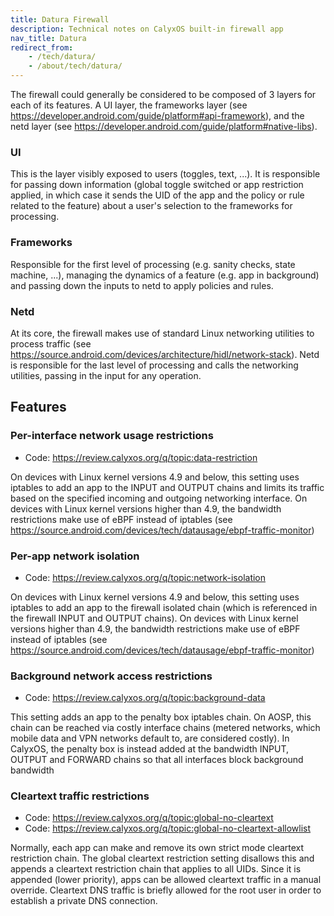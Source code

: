 ```yaml
---
title: Datura Firewall
description: Technical notes on CalyxOS built-in firewall app
nav_title: Datura
redirect_from:
    - /tech/datura/
    - /about/tech/datura/
---
```


The firewall could generally be considered to be composed of 3 layers for each of its features. A UI layer, the frameworks layer (see <https://developer.android.com/guide/platform#api-framework>), and the netd layer (see <https://developer.android.com/guide/platform#native-libs>).

### UI
This is the layer visibly exposed to users (toggles, text, ...).
It is responsible for passing down information (global toggle switched or app restriction applied, in which case it sends the UID of the app and the policy or rule related to the feature) about a user's selection to the frameworks for processing.

### Frameworks
Responsible for the first level of processing (e.g. sanity checks, state machine, ...), managing the dynamics of a feature (e.g. app in background) and passing down the inputs to netd to apply policies and rules.

### Netd
At its core, the firewall makes use of standard Linux networking utilities to process traffic (see <https://source.android.com/devices/architecture/hidl/network-stack>). Netd is responsible for the last level of processing and calls the networking utilities, passing in the input for any operation.

## Features

### Per-interface network usage restrictions
* Code: <https://review.calyxos.org/q/topic:data-restriction>

On devices with Linux kernel versions 4.9 and below, this setting uses iptables to add an app to the INPUT and OUTPUT chains and limits its traffic based on the specified incoming and outgoing networking interface.
On devices with Linux kernel versions higher than 4.9, the bandwidth restrictions make use of eBPF instead of iptables (see <https://source.android.com/devices/tech/datausage/ebpf-traffic-monitor>)

### Per-app network isolation
* Code: <https://review.calyxos.org/q/topic:network-isolation>

On devices with Linux kernel versions 4.9 and below, this setting uses iptables to add an app to the firewall isolated chain (which is referenced in the firewall INPUT and OUTPUT chains).
On devices with Linux kernel versions higher than 4.9, the bandwidth restrictions make use of eBPF instead of iptables (see https://source.android.com/devices/tech/datausage/ebpf-traffic-monitor)


### Background network access restrictions
* Code: <https://review.calyxos.org/q/topic:background-data>

This setting adds an app to the penalty box iptables chain. On AOSP, this chain can be reached via costly interface chains (metered networks, which mobile data and VPN networks default to, are considered costly). In CalyxOS, the penalty box is instead added at the bandwidth INPUT, OUTPUT and FORWARD chains so that all interfaces block background bandwidth

### Cleartext traffic restrictions
* Code: <https://review.calyxos.org/q/topic:global-no-cleartext>
* Code: <https://review.calyxos.org/q/topic:global-no-cleartext-allowlist>

Normally, each app can make and remove its own strict mode cleartext restriction chain. The global cleartext restriction setting disallows this and appends a cleartext restriction chain that applies to all UIDs. Since it is appended (lower priority), apps can be allowed cleartext traffic in a manual override.
Cleartext DNS traffic is briefly allowed for the root user in order to establish a private DNS connection.

